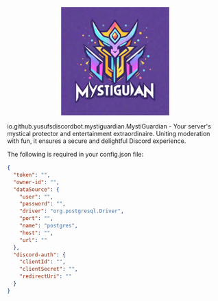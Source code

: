 <div align="center">
    <img src="logo.png" alt="logo" width="50%" height="50%">
</div>

io.github.yusufsdiscordbot.mystiguardian.MystiGuardian - Your server's mystical protector and entertainment extraordinaire. Uniting moderation with fun, it
ensures a secure and delightful Discord experience.

The following is required in your config.json file:

```json
{
  "token": "",
  "owner-id": "",
  "dataSource": {
    "user": "",
    "password": "",
    "driver": "org.postgresql.Driver",
    "port": "",
    "name": "postgres",
    "host": "",
    "url": ""
  },
  "discord-auth": {
    "clientId": "",
    "clientSecret": "",
    "redirectUri": ""
  }
}
```